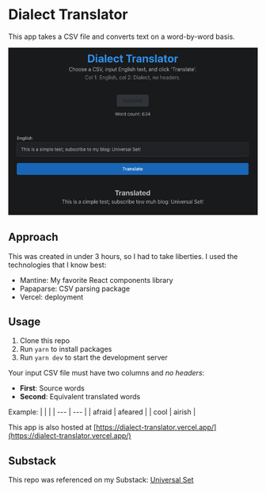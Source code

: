 # Dialect Translator

This app takes a CSV file and converts text on a word-by-word basis.

![Screenshot of the web app](./public/screenshot.png)

## Approach

This was created in under 3 hours, so I had to take liberties. I used the technologies that I know best:

* Mantine: My favorite React components library
* Papaparse: CSV parsing package
* Vercel: deployment

## Usage

1. Clone this repo
2. Run `yarn` to install packages
3. Run `yarn dev` to start the development server

Your input CSV file must have two columns and _no headers_:
* **First**: Source words
* **Second**: Equivalent translated words

Example:
|         |          |
| ---     | ---      |
| afraid  | afeared  |
| cool    | airish   |

This app is also hosted at [https://dialect-translator.vercel.app/](https://dialect-translator.vercel.app/)

## Substack

This repo was referenced on my Substack: [Universal Set](https://universalset.substack.com/)